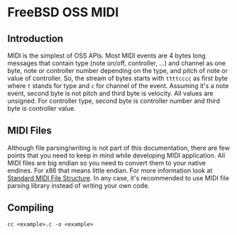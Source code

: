 # FreeBSD OSS MIDI

## Introduction

MIDI is the simplest of OSS APIs. Most MIDI events are 4 bytes long messages
that contain type (note on/off, controller, ...) and channel as one byte,
note or controller number depending on the type, and pitch of note or value
of controller. So, the stream of bytes starts with `ttttcccc` as first byte
where `t` stands for type and `c` for channel of the event. Assuming it's a
note event, second byte is not pitch and third byte is velocity. All values
are unsigned. For controller type, second byte is controller number and third
byte is controller value.

## MIDI Files

Although file parsing/writing is not part of this documentation, there are few
points that you need to keep in mind while developing MIDI application. All
MIDI files are big endian so you need to convert them to your native 
endines. For x86 that means little endian. For more information look at
[Standard MIDI File Structure](http://www.ccarh.org/courses/253/handout/smf/).
In any case, it's recommended to use MIDI file parsing library instead of 
writing your own code.

## Compiling

```
cc <example>.c -o <example>
```

